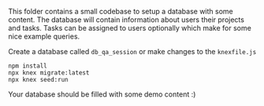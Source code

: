 This folder contains a small codebase to setup a database with some content.
The database will contain information about users their projects and tasks.
Tasks can be assigned to users optionally which make for some nice example queries.

Create a database called `db_qa_session` or make changes to the `knexfile.js`

```
npm install
npx knex migrate:latest
npx knex seed:run
```

Your database should be filled with some demo content :)
